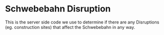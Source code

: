 # Schwebebahn Disruption
This is the server side code we use to determine if there are any Disruptions (eg. construction sites) that affect the Schwebebahn in any way.
